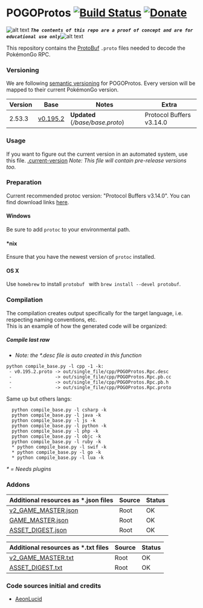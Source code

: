 <!-- define variables -->
[1.1]: http://i.imgur.com/M4fJ65n.png (ATTENTION)

POGOProtos [![Build Status](https://travis-ci.org/Furtif/POGOProtos.svg?branch=master)](https://travis-ci.org/Furtif/POGOProtos) [![Donate](https://img.shields.io/badge/Donate-PayPal-green.svg)](https://www.paypal.me/rocketbot) <!-- [![Maintainability](https://api.codeclimate.com/v1/badges/f4fbd03daa49a667d1b7/maintainability)](https://codeclimate.com/github/Furtif/POGOProtos/maintainability) [![Test Coverage](https://api.codeclimate.com/v1/badges/f4fbd03daa49a667d1b7/test_coverage)](https://codeclimate.com/github/Furtif/POGOProtos/test_coverage)-->
===================

![alt text][1.1] <strong><em>`The contents of this repo are a proof of concept and are for educational use only`</em></strong>![alt text][1.1]<br/>

This repository contains the [ProtoBuf](https://github.com/google/protobuf) `.proto` files needed to decode the PokémonGo RPC.

<!--
### ![alt text][1.1] NOTE: All content of folder ```./src/*``` except the ```./src/Rpc``` ``(obfuscated)`` folder is deprecated ![alt text][1.1]

 * **Recommend using the base [Rpc](https://github.com/Furtif/POGOProtos/blob/master/src/POGOProtos/Rpc/Rpc.proto)**
 * **NOTE:** (__*old ```compile.py``` has a new name: ```compile_src.py```*__) works but uses ```POGOProtos.Rpc.*```
-->

### Versioning
We are following [semantic versioning](http://semver.org/) for POGOProtos.  Every version will be mapped to their current PokémonGo version.

| Version      | Base                                                                                                      | Notes                  | Extra                           |
|--------------|-----------------------------------------------------------------------------------------------------------|------------------------|---------------------------------|
| 2.53.3       |  [v0.195.2](https://github.com/Furtif/POGOProtos/blob/master/base/v0.195.2.proto)                         | **Updated** (_/base/base.proto_)  |  Protocol Buffers v3.14.0     |

### Usage
If you want to figure out the current version in an automated system, use this file.
[.current-version](https://github.com/Furtif/POGOProtos/raw/master/.current-version)
*Note: This file will contain pre-release versions too.*

### Preparation
Current recommended protoc version: "Protocol Buffers v3.14.0".
You can find download links [here](https://github.com/google/protobuf/releases).

#### Windows
Be sure to add `protoc` to your environmental path.

#### *nix
Ensure that you have the newest version of `protoc` installed.

#### OS X
Use `homebrew` to install `protobuf ` with `brew install --devel protobuf`.

### Compilation
The compilation creates output specifically for the target language, i.e. respecting naming conventions, etc.  
This is an example of how the generated code will be organized:

##### Compile last raw

 * _Note: the *.desc file is auto created in this function_

```
python compile_base.py -l cpp -1 -k:
 - v0.195.2.proto -> out/single_file/cpp/POGOProtos.Rpc.desc
 -                -> out/single_file/cpp/POGOProtos.Rpc.pb.cc
 -                -> out/single_file/cpp/POGOProtos.Rpc.pb.h
 -                -> out/single_file/cpp/POGOProtos.Rpc.proto
```

 Same up but others langs:

```
  python compile_base.py -l csharp -k
  python compile_base.py -l java -k
  python compile_base.py -l js -k
  python compile_base.py -l python -k
  python compile_base.py -l php -k
  python compile_base.py -l objc -k
  python compile_base.py -l ruby -k
  * python compile_base.py -l swif -k
  * python compile_base.py -l go -k
  * python compile_base.py -l lua -k
```

_* = Needs plugins_

### Addons

| Additional resources as *.json files | Source                                                                               | Status 
|------------------------|--------------------------------------------------------------------------------------|--------
| [v2_GAME_MASTER.json](https://github.com/Furtif/POGOProtos/tree/master/GM/v2_GAME_MASTER.json) | Root                                   |  OK    
| [GAME_MASTER.json](https://github.com/Furtif/POGOProtos/tree/master/GM/GAME_MASTER.json) | Root                                   |  OK    
| [ASSET_DIGEST.json](https://github.com/Furtif/POGOProtos/tree/master/GM/ASSET_DIGEST.json) | Root                                   |  OK



| Additional resources as *.txt files | Source                                                                               | Status
|------------------------|--------------------------------------------------------------------------------------|--------
| [v2_GAME_MASTER.txt](https://github.com/Furtif/POGOProtos/tree/master/GM/v2_GAME_MASTER.txt) | Root                                   |  OK
| [ASSET_DIGEST.txt](https://github.com/Furtif/POGOProtos/tree/master/GM/ASSET_DIGEST.txt) | Root                                   |  OK

### Code sources initial and credits
- [AeonLucid](https://github.com/AeonLucid/POGOProtos)
